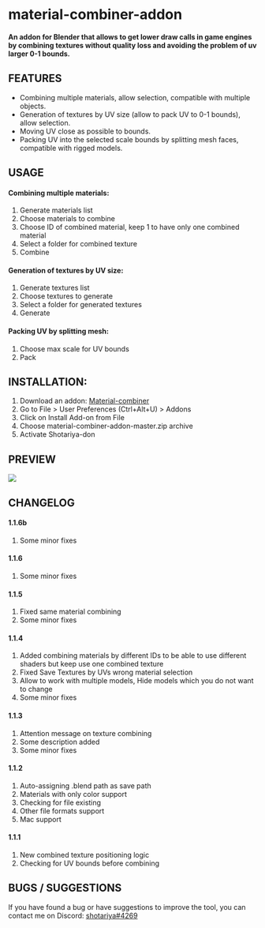 material-combiner-addon
===========
#### An addon for Blender that allows to get lower draw calls in game engines by combining textures without quality loss and avoiding the problem of uv larger 0-1 bounds.

## FEATURES
* Combining multiple materials, allow selection, compatible with multiple objects.
* Generation of textures by UV size (allow to pack UV to 0-1 bounds), allow selection.
* Moving UV close as possible to bounds.
* Packing UV into the selected scale bounds by splitting mesh faces, compatible with rigged models.


## USAGE
#### Combining multiple materials:
1. Generate materials list
2. Choose materials to combine
3. Choose ID of combined material, keep 1 to have only one combined material
4. Select a folder for combined texture
5. Combine
#### Generation of textures by UV size:
1. Generate textures list
2. Choose textures to generate
3. Select a folder for generated textures
4. Generate
#### Packing UV by splitting mesh:
1. Choose max scale for UV bounds
2. Pack


## INSTALLATION:
1. Download an addon: [Material-combiner](https://github.com/Grim-es/material-combiner-addon/archive/master.zip)
2. Go to File > User Preferences (Ctrl+Alt+U) > Addons
3. Click on Install Add-on from File
4. Choose material-combiner-addon-master.zip archive
5. Activate Shotariya-don


## PREVIEW
![](http://webgrimes.com/Preview.png#)

## CHANGELOG
#### 1.1.6b
1. Some minor fixes
#### 1.1.6
1. Some minor fixes
#### 1.1.5
1. Fixed same material combining
2. Some minor fixes
#### 1.1.4
1. Added combining materials by different IDs to be able to use different shaders but keep use one combined texture
2. Fixed Save Textures by UVs wrong material selection
3. Allow to work with multiple models, Hide models which you do not want to change
4. Some minor fixes
#### 1.1.3
1. Attention message on texture combining
2. Some description added
3. Some minor fixes
#### 1.1.2
1. Auto-assigning .blend path as save path
2. Materials with only color support
3. Checking for file existing
4. Other file formats support
5. Mac support
#### 1.1.1
1. New combined texture positioning logic
2. Checking for UV bounds before combining


## BUGS / SUGGESTIONS
If you have found a bug or have suggestions to improve the tool, you can contact me on Discord: [shotariya#4269](https://discordapp.com/users/275608234595713024)
